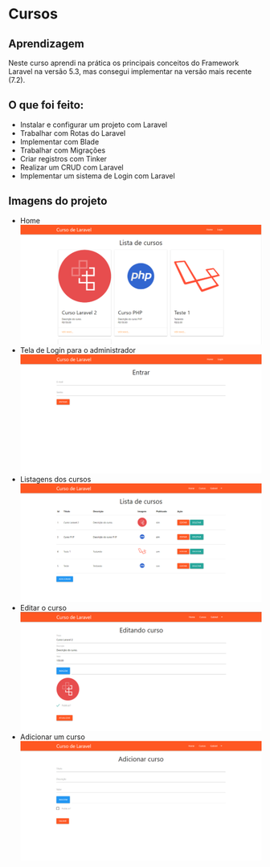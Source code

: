 # Cursos 
## Aprendizagem
Neste curso aprendi na prática os principais conceitos do Framework Laravel na versão 5.3, mas consegui implementar na versão mais recente (7.2). 

## O que foi feito:
- Instalar e configurar um projeto com Laravel
- Trabalhar com Rotas do Laravel
- Implementar com Blade
- Trabalhar com Migrações
- Criar registros com Tinker
- Realizar um CRUD com Laravel
- Implementar um sistema de Login com Laravel

## Imagens do projeto
- Home
![imagem 1](https://github.com/gabrielr1999/Cursos/blob/master/imagens/home.PNG)
- Tela de Login para o administrador
![imagem 1](https://github.com/gabrielr1999/Cursos/blob/master/imagens/login.PNG)
- Listagens dos cursos
![imagem 1](https://github.com/gabrielr1999/Cursos/blob/master/imagens/lista-adm.PNG)
- Editar o curso
![imagem 1](https://github.com/gabrielr1999/Cursos/blob/master/imagens/editar-adm.PNG)
- Adicionar um curso
![imagem 1](https://github.com/gabrielr1999/Cursos/blob/master/imagens/adicionar-adm.PNG)
